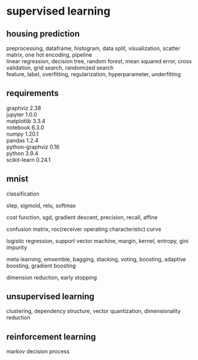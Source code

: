 # supervised learning

## housing prediction

preprocessing, dataframe, histogram, data split, visualization, scatter matrix, one hot encoding, pipeline  
linear regression, decision tree, random forest, mean squared error, cross validation, grid search, randomized search  
feature, label, overfitting, regularization, hyperparameter, underfitting
  
## requirements

graphviz 2.38  
jupyter 1.0.0  
matplotlib 3.3.4  
notebook 6.3.0  
numpy 1.20.1  
pandas 1.2.4  
python-graphviz 0.16  
python 3.9.4  
scikit-learn 0.24.1

## mnist

classification

step, sigmoid, relu, softmax

cost function, sgd, gradient descent, precision, recall, affine

confusion matrix, roc(receiver operating characteristic) curve

logistic regression, support vector machine, margin, kernel, entropy, gini impurity

meta learning, emsemble, bagging, stacking, voting, boosting, adaptive boosting, gradient boosting

dimension reduction, early stopping

## unsupervised learning

clustering, dependency structure, vector quantization, dimensionality reduction

## reinforcement learning

markov decision process
